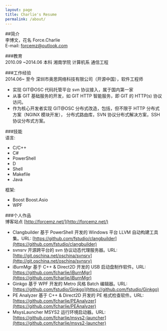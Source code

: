 ```yaml
---
layout: page
title: Charlie's Resume
permalink: /about/
---
```



##简介       
李博文，花名 Force.Charlie  
E-mail: forcemz@outlook.com


###教育  
2010.09 ~2014.06 本科 湘南学院 计算机系 通信工程

###工作经验     
2014.06~ 至今 深圳市奥思网络科技有限公司（开源中国），软件工程师
* 实现 GIT@OSC 代码托管平台 svn 协议接入，属于国内第一家
* 从事 GIT 基础服务的开发，如 GIT HTTP 智能服务，即 GIT 的 HTTP(s) 协议访问。
* 作为核心开发者实现 GIT@OSC 分布式改造，包括，但不限于 HTTP 分布式方案（NGINX 模块开发），
分布式路由库，SVN 协议分布式解决方案，SSH 协议分布式方案。

###技能     
语言:        
* C/C++
* C#
* PowerShell  
* D 
* Shell   
* Makefile    
* Java    

框架:     
* Boost Boost.Asio   
* WPF   

###个人作品    
博客站点 [http://forcemz.net/](http://forcemz.net/)      
* Clangbuilder 基于 PowerShell 开发的 Windows 平台 LLVM 自动构建工具集。URL: [https://github.com/fstudio/clangbuilder](https://github.com/fstudio/clangbuilder)
* svnsrv 开源跨平台的 svn 协议动态代理服务器。URL: [http://git.oschina.net/oschina/svnsrv](http://git.oschina.net/oschina/svnsrv)  
* iBurnMgr 基于 C++ & Direct2D 开发的 USB 启动盘制作软件。URL: [https://github.com/fcharlie/iBurnMgr](https://github.com/fcharlie/iBurnMgr)    
* Ginkgo 基于 WPF 开发的 Metro 风格 Batch 编辑器。URL: [https://github.com/fstudio/Ginkgo](https://github.com/fstudio/Ginkgo)    
* PE Analyzer 基于 C++ & Direct2D 开发的 PE 格式检查软件。URL: [https://github.com/fcharlie/PEAnalyzer](https://github.com/fcharlie/PEAnalyzer)      
* MsysLauncher MSYS2 运行环境启动器。URL: [https://github.com/fcharlie/msys2-launcher](https://github.com/fcharlie/msys2-launcher)


